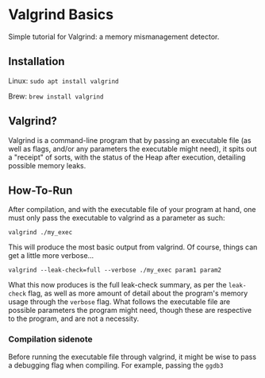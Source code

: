 # Valgrind Basics

Simple tutorial for Valgrind: a memory mismanagement detector.


## Installation

Linux: `sudo apt install valgrind`

Brew: `brew install valgrind`

## Valgrind?

Valgrind is a command-line program that by passing an executable file (as well as flags, and/or any parameters the executable might need), it spits out a "receipt" of sorts, with the status of the Heap after execution, detailing possible memory leaks.

## How-To-Run

After compilation, and with the executable file of your program at hand, one must only pass the executable to valgrind as a parameter as such:

`valgrind ./my_exec`

This will produce the most basic output from valgrind. Of course, things can get a little more verbose...

`valgrind --leak-check=full --verbose ./my_exec param1 param2`

What this now produces is the full leak-check summary, as per the `leak-check` flag, as well as more amount of detail about the program's memory usage through the `verbose` flag. What follows the executable file are possible parameters the program might need, though these are respective to the program, and are not a necessity.

### Compilation sidenote

Before running the executable file through valgrind, it might be wise to pass a debugging flag when compiling. For example, passing the `ggdb3` 
